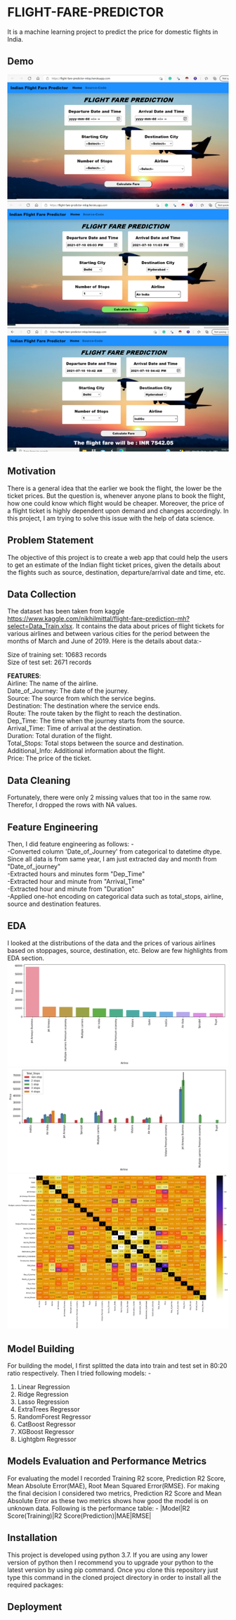 # FLIGHT-FARE-PREDICTOR 
It is a machine learning project to predict the price for domestic flights in India.
## Demo
![Home Page](https://github.com/reenasheoran/Flight_Fare_MLOP/blob/main/static/1.png)
![Fill Entries](https://github.com/reenasheoran/Flight_Fare_MLOP/blob/main/static/2.png)
![Prediction](https://github.com/reenasheoran/Flight_Fare_MLOP/blob/main/static/3.png)
## Motivation
There is a general idea that the earlier we book the flight, the lower be the ticket prices. But the question is, whenever anyone plans to book the flight, how one could know which flight would be cheaper.  Moreover, the price of a flight ticket is highly dependent upon demand and changes accordingly. In this project, I am trying to solve this issue with the help of data science.
## Problem Statement
The objective of this project is to create a web app that could help the users to get an estimate of the Indian flight ticket prices, given the details about the flights such as source, destination, departure/arrival date and time, etc.
## Data Collection
The dataset has been taken from kaggle https://www.kaggle.com/nikhilmittal/flight-fare-prediction-mh?select=Data_Train.xlsx. It contains the data about prices of flight tickets for various airlines and between various cities for the period between the months of March and June of 2019. Here is the details about data:-

Size of training set: 10683 records<br>
Size of test set: 2671 records

**FEATURES**: <br>
Airline: The name of the airline.<br>
Date_of_Journey: The date of the journey.<br>
Source: The source from which the service begins.<br>
Destination: The destination where the service ends.<br>
Route: The route taken by the flight to reach the destination.<br>
Dep_Time: The time when the journey starts from the source.<br>
Arrival_Time: Time of arrival at the destination.<br>
Duration: Total duration of the flight.<br>
Total_Stops: Total stops between the source and destination.<br>
Additional_Info: Additional information about the flight.<br>
Price: The price of the ticket.<br>
## Data Cleaning
Fortunately, there were only 2 missing values that too in the same row. Therefor, I dropped the rows with NA values. 
## Feature Engineering
Then, I did feature engineering as follows: - <br>
-Converted column 'Date_of_Journey' from categorical to datetime dtype. Since all data is from same year, I am just extracted day and month from "Date_of_journey"<br>
-Extracted hours and minutes form "Dep_Time" <br>
-Extracted hour and minute from "Arrival_Time" <br>
-Extracted hour and minute from "Duration"<br>
-Applied one-hot encoding on categorical data such as total_stops, airline, source and destination features.<br>
## EDA
I looked at the distributions of the data and the prices of various airlines based on stoppages, source, destination, etc. Below are few highlights from EDA section.
![EDA1](https://github.com/reenasheoran/Flight_Fare_MLOP/blob/main/static/4.png)
![EDA2](https://github.com/reenasheoran/Flight_Fare_MLOP/blob/main/static/5.png)
![EDA3](https://github.com/reenasheoran/Flight_Fare_MLOP/blob/main/static/6.png)
## Model Building
For building the model, I first splitted the data into train and test set in 80:20 ratio respectively. Then I tried following models: -<br>
1. Linear Regression <br>
2. Ridge Regression <br>
3. Lasso Regression<br>
4. ExtraTrees Regressor <br>
5. RandomForest Regressor <br>
6. CatBoost Regressor <br>
7. XGBoost Regressor <br>
8. Lightgbm Regressor
## Models Evaluation and Performance Metrics
For evaluating the model I recorded Training R2 score, Prediction R2 Score, Mean Absolute Error(MAE), Root Mean Squared Error(RMSE). For making the final decision I considered two metrics, Prediction R2 Score and Mean Absolute Error as these two metrics shows how good the model is on unknown data. Following is the performance table: - 
|Model|R2 Score(Training)|R2 Score(Prediction)|MAE|RMSE|


## Installation
This project is developed using python 3.7. If you are using any lower version of python then I recommend you to upgrade your python to the latest version by using pip command. Once you clone this repository just type this command in the cloned project directory in order to install all the required packages:
## Deployment

